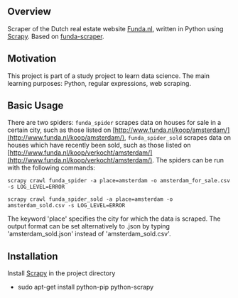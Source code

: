 ## Overview
Scraper of the Dutch real estate website [Funda.nl](http://www.funda.nl/), written in Python using [Scrapy](https://scrapy.org/). Based on [funda-scraper](https://github.com/jackha/funda-scraper).

## Motivation
This project is part of a study project to learn data science. The main learning purposes: Python, regular expressions, web scraping.

## Basic Usage
There are two spiders: `funda_spider` scrapes data on houses for sale in a certain city, such as those listed on [http://www.funda.nl/koop/amsterdam/](http://www.funda.nl/koop/amsterdam/), `funda_spider_sold` scrapes data on houses which have recently been sold, such as those listed on [http://www.funda.nl/koop/verkocht/amsterdam/](http://www.funda.nl/koop/verkocht/amsterdam/).
The spiders can be run with the following commands:

`scrapy crawl funda_spider -a place=amsterdam -o amsterdam_for_sale.csv -s LOG_LEVEL=ERROR`

`scrapy crawl funda_spider_sold -a place=amsterdam -o amsterdam_sold.csv -s LOG_LEVEL=ERROR`

The keyword 'place' specifies the city for which the data is scraped. The output format can be set alternatively to .json by typing 'amsterdam_sold.json' instead of 'amsterdam_sold.csv'.

## Installation

Install [Scrapy](https://scrapy.org/) in the project directory

- sudo apt-get install python-pip python-scrapy

